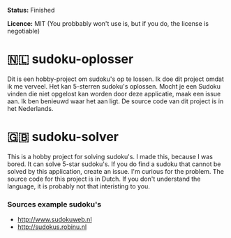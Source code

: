 **Status:** Finished

**Licence:** MIT (You probbably won't use is, but if you do, the license is negotiable)

# 🇳🇱 sudoku-oplosser
Dit is een hobby-project om sudoku's op te lossen. Ik doe dit project omdat ik me verveel. Het kan 5-sterren sudoku's oplossen. Mocht je een Sudoku vinden die niet opgelost kan worden door deze applicatie, maak een issue aan. Ik ben benieuwd waar het aan ligt. De source code van dit project is in het Nederlands.

# 🇬🇧 sudoku-solver
This is a hobby project for solving sudoku's. I made this, because I was bored. It can solve 5-star sudoku's. If you do find a sudoku that cannot be solved by this application, create an issue. I'm curious for the problem. The source code for this project is in Dutch. If you don't understand the language, it is probably not that interisting to you.

### Sources example sudoku's
* http://www.sudokuweb.nl
* http://sudokus.robinu.nl
